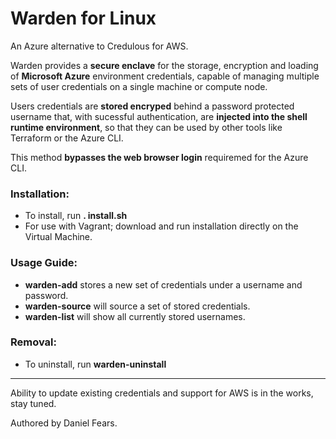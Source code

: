 # Warden for Linux

An Azure alternative to Credulous for AWS.

Warden provides a **secure enclave** for the storage, encryption and loading of **Microsoft Azure** environment credentials, capable of managing multiple sets of user credentials on a single machine or compute node.

Users credentials are **stored encryped** behind a password protected username that, with sucessful authentication, are **injected into the shell runtime environment**, so that they can be used by other tools like Terraform or the Azure CLI. 

This method **bypasses the web browser login** requiremed for the Azure CLI.

### Installation:

* To install, run **. install.sh**
* For use with Vagrant; download and run installation directly on the Virtual Machine.

### Usage Guide:

* **warden-add** stores a new set of credentials under a username and password.
* **warden-source** will source a set of stored credentials.
* **warden-list** will show all currently stored usernames.

### Removal:

* To uninstall, run **warden-uninstall**

------

Ability to update existing credentials and support for AWS is in the works, stay tuned.

Authored by Daniel Fears.
